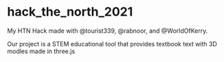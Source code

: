 # hack_the_north_2021
 My HTN Hack made with @tourist339, @rabnoor, and @WorldOfKerry. 
 
 Our project is a STEM educational tool that provides textbook text with 3D modles made in three.js

